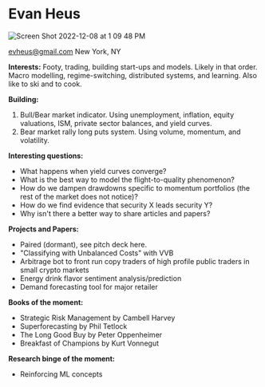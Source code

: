 # Evan Heus
![Screen Shot 2022-12-08 at 1 09 48 PM](https://user-images.githubusercontent.com/114233836/206532170-d2aa73f5-a656-41ee-9516-98d0244202c9.png)

evheus@gmail.com 
New York, NY

**Interests:** Footy, trading, building start-ups and models. Likely in that order. Macro modelling, regime-switching, distributed systems, and learning. Also like to ski and to cook.

**Building:** 
1) Bull/Bear market indicator. Using unemployment, inflation, equity valuations, ISM, private sector balances, and yield curves.
2) Bear market rally long puts system. Using volume, momentum, and volatility.

**Interesting questions:**
- What happens when yield curves converge?
- What is the best way to model the flight-to-quality phenomenon?
- How do we dampen drawdowns specific to momentum portfolios (the rest of the market does not notice)?
- How do we find evidence that security X leads security Y?
- Why isn't there a better way to share articles and papers?

**Projects and Papers:**
- Paired (dormant), see pitch deck here.
- "Classifying with Unbalanced Costs" with VVB
- Arbitrage bot to front run copy traders of high profile public traders in small crypto markets
- Energy drink flavor sentiment analysis/prediction
- Demand forecasting tool for major retailer 

**Books of the moment:**
- Strategic Risk Management by Cambell Harvey
- Superforecasting by Phil Tetlock
- The Long Good Buy by Peter Oppenheimer
- Breakfast of Champions by Kurt Vonnegut

**Research binge of the moment:**
- Reinforcing ML concepts
